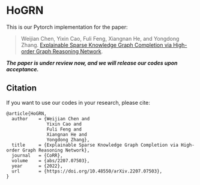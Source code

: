# HoGRN

This is our Pytorch implementation for the paper:

>Weijian Chen, Yixin Cao, Fuli Feng, Xiangnan He, and Yongdong Zhang. [Explainable Sparse Knowledge Graph Completion via High-order Graph Reasoning Network](https://arxiv.org/abs/2207.07503).

***The paper is under review now, and we will release our codes upon acceptance.***

## Citation 
If you want to use our codes in your research, please cite:
```
@article{HoGRN,
  author    = {Weijian Chen and
               Yixin Cao and
               Fuli Feng and
               Xiangnan He and
               Yongdong Zhang},
  title     = {Explainable Sparse Knowledge Graph Completion via High-order Graph Reasoning Network},
  journal   = {CoRR},
  volume    = {abs/2207.07503},
  year      = {2022},
  url       = {https://doi.org/10.48550/arXiv.2207.07503},
}
```
